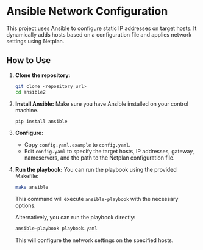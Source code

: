 # Ansible Network Configuration

This project uses Ansible to configure static IP addresses on target hosts. It dynamically adds hosts based on a configuration file and applies network settings using Netplan.

## How to Use

1.  **Clone the repository:**
    ```bash
    git clone <repository_url>
    cd ansible2
    ```

2.  **Install Ansible:**
    Make sure you have Ansible installed on your control machine.
    ```bash
    pip install ansible
    ```

3.  **Configure:**
    *   Copy `config.yaml.example` to `config.yaml`.
    *   Edit `config.yaml` to specify the target hosts, IP addresses, gateway, nameservers, and the path to the Netplan configuration file.

4.  **Run the playbook:**
    You can run the playbook using the provided Makefile:
    ```bash
    make ansible
    ```
    This command will execute `ansible-playbook` with the necessary options.

    Alternatively, you can run the playbook directly:
    ```bash
    ansible-playbook playbook.yaml
    ```

    This will configure the network settings on the specified hosts.